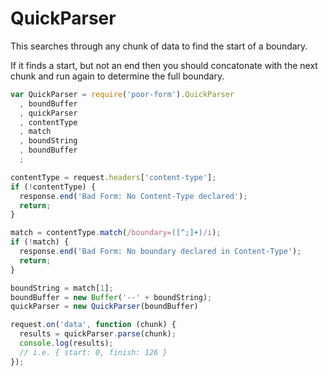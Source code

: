 QuickParser
===

This searches through any chunk of data to find the start of a boundary.

If it finds a start, but not an end then you should concatonate with the
next chunk and run again to determine the full boundary.

```javascript
var QuickParser = require('poor-form').QuickParser
  , boundBuffer
  , quickParser
  , contentType
  , match
  , boundString
  , boundBuffer
  ;

contentType = request.headers['content-type'];
if (!contentType) {
  response.end('Bad Form: No Content-Type declared');
  return;
}

match = contentType.match(/boundary=([^;]+)/i);
if (!match) {
  response.end('Bad Form: No boundary declared in Content-Type');
  return;
}

boundString = match[1];
boundBuffer = new Buffer('--' + boundString);
quickParser = new QuickParser(boundBuffer)

request.on('data', function (chunk) {
  results = quickParser.parse(chunk);
  console.log(results);
  // i.e. { start: 0, finish: 126 }
});
```
